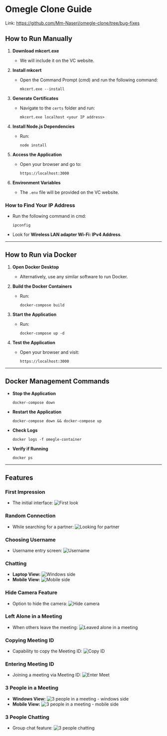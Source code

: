 # Omegle Clone Guide
Link: https://github.com/Mm-Naseri/omegle-clone/tree/bug-fixes

## How to Run Manually

1. **Download mkcert.exe**  
   - We will include it on the VC website.

2. **Install mkcert**  
   - Open the Command Prompt (cmd) and run the following command:
     ```
     mkcert.exe --install
     ```

3. **Generate Certificates**  
   - Navigate to the `certs` folder and run:
     ```
     mkcert.exe localhost <your IP address>
     ```

4. **Install Node.js Dependencies**  
   - Run:
     ```
     node install
     ```

5. **Access the Application**  
   - Open your browser and go to:
     ```
     https://localhost:3000
     ```

6. **Environment Variables**  
   - The `.env` file will be provided on the VC website.

### How to Find Your IP Address
- Run the following command in cmd:
  ```
  ipconfig
  ```
- Look for **Wireless LAN adapter Wi-Fi: IPv4 Address**.

---

## How to Run via Docker

1. **Open Docker Desktop**  
   - Alternatively, use any similar software to run Docker.

2. **Build the Docker Containers**  
   - Run:
     ```
     docker-compose build
     ```

3. **Start the Application**  
   - Run:
     ```
     docker-compose up -d
     ```

4. **Test the Application**  
   - Open your browser and visit:
     ```
     https://localhost:3000
     ```

---

## Docker Management Commands

- **Stop the Application**  
  ```
  docker-compose down
  ```

- **Restart the Application**  
  ```
  docker-compose down && docker-compose up
  ```

- **Check Logs**  
  ```
  docker logs -f omegle-container
  ```

- **Verify if Running**  
  ```
  docker ps
  ```

---

## Features

### First Impression
- The initial interface:
  ![First look](images/firstlook.png)

### Random Connection
- While searching for a partner:
  ![Looking for partner](images/partner.png)

### Choosing Username
- Username entry screen:
  ![Username](images/enter-username.png)

### Chatting
- **Laptop View:**
  ![Windows side](images/win-chat.png)
- **Mobile View:**
  ![Mobile side](images/mobile-chat.png)

### Hide Camera Feature
- Option to hide the camera:
  ![Hide camera](images/hiding-feature.png)

### Left Alone in a Meeting
- When others leave the meeting:
  ![Leaved alone in a meeting](images/alone.png)

### Copying Meeting ID
- Capability to copy the Meeting ID:
  ![Copy ID](images/copy-id.png)

### Entering Meeting ID
- Joining a meeting via Meeting ID:
  ![Enter Meet](images/meetingID.png)

### 3 People in a Meeting
- **Windows View:**
  ![3 people in a meeting - windows side](images/user3.png)
- **Mobile View:**
  ![3 people in a meeting - mobile side](images/user3m.png)

### 3 People Chatting
- Group chat feature:
  ![3 people chatting](images/chat3.png)